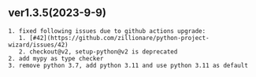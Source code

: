 
## ver1.3.5(2023-9-9)
    1. fixed following issues due to github actions upgrade:
       1. [#42](https://github.com/zillionare/python-project-wizard/issues/42)
       2. checkout@v2, setup-python@v2 is deprecated
    2. add mypy as type checker
    3. remove python 3.7, add python 3.11 and use python 3.11 as default
